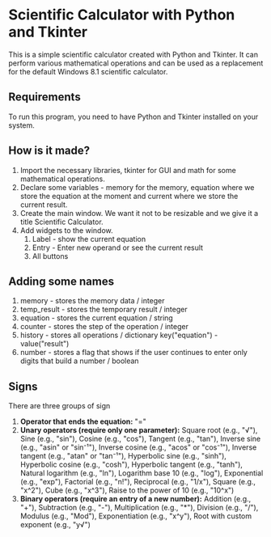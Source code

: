 # Scientific Calculator with Python and Tkinter

This is a simple scientific calculator created with Python and Tkinter. It can perform various mathematical operations and can be used as a replacement for the default Windows 8.1 scientific calculator.

## Requirements

To run this program, you need to have Python and Tkinter installed on your system.

## How is it made?

1. Import the necessary libraries, tkinter for GUI and math for some mathematical operations.
2. Declare some variables - memory for the memory, equation where we store the equation at the moment and current where we store the current result.
3. Create the main window. We want it not to be resizable and we give it a title Scientific Calculator.
4. Add widgets to the window.
   1. Label - show the current equation
   2. Entry - Enter new operand or see the current result
   3. All buttons

## Adding some names

1. memory - stores the memory data / integer
2. temp_result - stores the temporary result / integer
3. equation - stores the current equation / string
4. counter - stores the step of the operation / integer
5. history - stores all operations / dictionary key("equation") - value("result")
6. number - stores a flag that shows if the user continues to enter only digits that build a number / boolean

## Signs

There are three groups of sign

1. **Operator that ends the equation:** "="
2. **Unary operators (require only one parameter):** Square root (e.g., "√"), Sine (e.g., "sin"), Cosine (e.g., "cos"), Tangent (e.g., "tan"), Inverse sine (e.g., "asin" or "sin⁻¹"), Inverse cosine (e.g., "acos" or "cos⁻¹"), Inverse tangent (e.g., "atan" or "tan⁻¹"), Hyperbolic sine (e.g., "sinh"), Hyperbolic cosine (e.g., "cosh"), Hyperbolic tangent (e.g., "tanh"), Natural logarithm (e.g., "ln"), Logarithm base 10 (e.g., "log"), Exponential (e.g., "exp"), Factorial (e.g., "n!"), Reciprocal (e.g., "1/x"), Square (e.g., "x^2"), Cube (e.g., "x^3"), Raise to the power of 10 (e.g., "10^x")
3. **Binary operators (require an entry of a new number):** Addition (e.g., "+"), Subtraction (e.g., "-"), Multiplication (e.g., "\*"), Division (e.g., "/"), Modulus (e.g., "Mod"), Exponentiation (e.g., "x^y"), Root with custom exponent (e.g., "y√")
